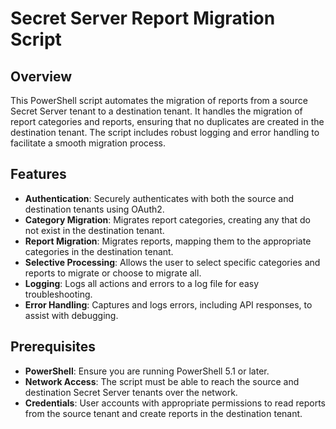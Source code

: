 # Secret Server Report Migration Script

## Overview

This PowerShell script automates the migration of reports from a source Secret Server tenant to a destination tenant. It handles the migration of report categories and reports, ensuring that no duplicates are created in the destination tenant. The script includes robust logging and error handling to facilitate a smooth migration process.

## Features

- **Authentication**: Securely authenticates with both the source and destination tenants using OAuth2.
- **Category Migration**: Migrates report categories, creating any that do not exist in the destination tenant.
- **Report Migration**: Migrates reports, mapping them to the appropriate categories in the destination tenant.
- **Selective Processing**: Allows the user to select specific categories and reports to migrate or choose to migrate all.
- **Logging**: Logs all actions and errors to a log file for easy troubleshooting.
- **Error Handling**: Captures and logs errors, including API responses, to assist with debugging.

## Prerequisites

- **PowerShell**: Ensure you are running PowerShell 5.1 or later.
- **Network Access**: The script must be able to reach the source and destination Secret Server tenants over the network.
- **Credentials**: User accounts with appropriate permissions to read reports from the source tenant and create reports in the destination tenant.
